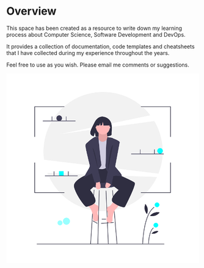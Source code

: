 # Overview

This space has been created as a resource to write down my learning process about Computer Science, Software Development and DevOps.

It provides a collection of documentation, code templates and cheatsheets that I have collected during my experience throughout the years.

Feel free to use as you wish. Please email me comments or suggestions.

![](/images/undraw_modern_professional_cyan.png)